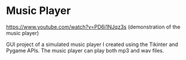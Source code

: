 # Music Player
https://www.youtube.com/watch?v=PD6i1NJqz3s    (demonstration of the music player)

GUI project of a simulated music player I created using the Tikinter and Pygame APIs. The music player can play both mp3 and wav files.
